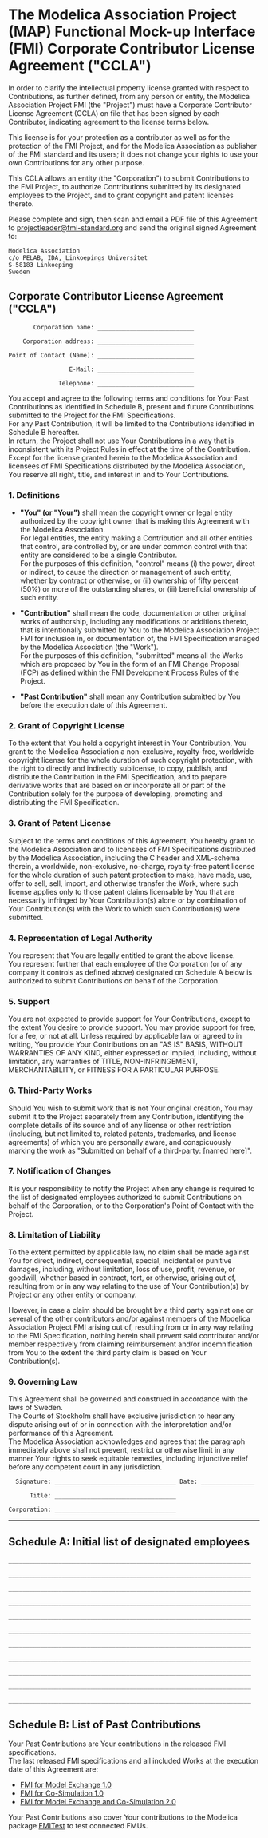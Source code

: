 # The Modelica Association Project (MAP) Functional Mock-up Interface (FMI) Corporate Contributor License Agreement ("CCLA")

In order to clarify the intellectual property license granted with respect to Contributions, as further defined, from any person or entity, the Modelica Association Project FMI (the "Project") must have a Corporate Contributor License Agreement (CCLA) on file that has been signed by each Contributor, indicating agreement to the license terms below.

This license is for your protection as a contributor as well as for the protection of the FMI Project, and for the Modelica Association as publisher of the FMI standard and its users; it does not change your rights to use your own Contributions for any other purpose.

This CCLA allows an entity (the "Corporation") to submit Contributions to the FMI Project, to authorize Contributions submitted by its designated employees to the Project, and to grant copyright and patent licenses thereto.

Please complete and sign, then scan and email a PDF file of this Agreement to [projectleader@fmi-standard.org](mailto:projectleader@fmi-standard.org) and send the original signed Agreement to:

```
Modelica Association
c/o PELAB, IDA, Linkoepings Universitet
S-58183 Linkoeping
Sweden
```

## Corporate Contributor License Agreement ("CCLA")

```
       Corporation name: ___________________________

    Corporation address: ___________________________

Point of Contact (Name): ___________________________

                 E-Mail: ___________________________

              Telephone: ___________________________
```

You accept and agree to the following terms and conditions for Your Past Contributions as identified in Schedule B, present and future Contributions submitted to the Project for the FMI Specifications.  
For any Past Contribution, it will be limited to the Contributions identified in Schedule B hereafter.  
In return, the Project shall not use Your Contributions in a way that is inconsistent with its Project Rules in effect at the time of the Contribution.  
Except for the license granted herein to the Modelica Association and licensees of FMI Specifications distributed by the Modelica Association, You reserve all right, title, and interest in and to Your Contributions.

### 1. Definitions

- **"You" (or "Your")** shall mean the copyright owner or legal entity authorized by the copyright owner that is making this Agreement with the Modelica Association.  
  For legal entities, the entity making a Contribution and all other entities that control, are controlled by, or are under common control with that entity are considered to be a single Contributor.  
  For the purposes of this definition, "control" means (i) the power, direct or indirect, to cause the direction or management of such entity, whether by contract or otherwise, or (ii) ownership of fifty percent (50%) or more of the outstanding shares, or (iii) beneficial ownership of such entity.

- **"Contribution"** shall mean the code, documentation or other original works of authorship, including any modifications or additions thereto, that is intentionally submitted by You to the Modelica Association Project FMI for inclusion in, or documentation of, the FMI Specification managed by the Modelica Association (the "Work").  
  For the purposes of this definition, "submitted" means all the Works which are proposed by You in the form of an FMI Change Proposal (FCP) as defined within the FMI Development Process Rules of the Project.

- **"Past Contribution"** shall mean any Contribution submitted by You before the execution date of this Agreement.

### 2. Grant of Copyright License

To the extent that You hold a copyright interest in Your Contribution, You grant to the Modelica Association a non-exclusive, royalty-free, worldwide copyright license for the whole duration of such copyright protection, with the right to directly and indirectly sublicense, to copy, publish, and distribute the Contribution in the FMI Specification, and to prepare derivative works that are based on or incorporate all or part of the Contribution solely for the purpose of developing, promoting and distributing the FMI Specification.

### 3. Grant of Patent License

Subject to the terms and conditions of this Agreement, You hereby grant to the Modelica Association and to licensees of FMI Specifications distributed by the Modelica Association, including the C header and XML-schema therein, a worldwide, non-exclusive, no-charge, royalty-free patent license for the whole duration of such patent protection to make, have made, use, offer to sell, sell, import, and otherwise transfer the Work, where such license applies only to those patent claims licensable by You that are necessarily infringed by Your Contribution(s) alone or by combination of Your Contribution(s) with the Work to which such Contribution(s) were submitted.

### 4. Representation of Legal Authority

You represent that You are legally entitled to grant the above license.  
You represent further that each employee of the Corporation (or of any company it controls as defined above) designated on Schedule A below is authorized to submit Contributions on behalf of the Corporation.

### 5. Support

You are not expected to provide support for Your Contributions, except to the extent You desire to provide support. You may provide support for free, for a fee, or not at all. Unless required by applicable law or agreed to in writing, You provide Your Contributions on an "AS IS" BASIS, WITHOUT WARRANTIES OF ANY KIND, either expressed or implied, including, without limitation, any warranties of TITLE, NON-INFRINGEMENT, MERCHANTABILITY, or FITNESS FOR A PARTICULAR PURPOSE.

### 6. Third-Party Works

Should You wish to submit work that is not Your original creation, You may submit it to the Project separately from any Contribution, identifying the complete details of its source and of any license or other restriction (including, but not limited to, related patents, trademarks, and license agreements) of which you are personally aware, and conspicuously marking the work as "Submitted on behalf of a third-party: [named here]".

### 7. Notification of Changes

It is your responsibility to notify the Project when any change is required to the list of designated employees authorized to submit Contributions on behalf of the Corporation, or to the Corporation's Point of Contact with the Project.

### 8. Limitation of Liability

To the extent permitted by applicable law, no claim shall be made against You for direct, indirect, consequential, special, incidental or punitive damages, including, without limitation, loss of use, profit, revenue, or goodwill, whether based in contract, tort, or otherwise, arising out of, resulting from or in any way relating to the use of Your Contribution(s) by Project or any other entity or company.

However, in case a claim should be brought by a third party against one or several of the other contributors and/or against members of the Modelica Association Project FMI arising out of, resulting from or in any way relating to the FMI Specification, nothing herein shall prevent said contributor and/or member respectively from claiming reimbursement and/or indemnification from You to the extent the third party claim is based on Your Contribution(s).

### 9. Governing Law

This Agreement shall be governed and construed in accordance with the laws of Sweden.  
The Courts of Stockholm shall have exclusive jurisdiction to hear any dispute arising out of or in connection with the interpretation and/or performance of this Agreement.  
The Modelica Association acknowledges and agrees that the paragraph immediately above shall not prevent, restrict or otherwise limit in any manner Your rights to seek equitable remedies, including injunctive relief before any competent court in any jurisdiction.

```
  Signature: __________________________________ Date: _______________

      Title: __________________________________

Corporation: __________________________________
```

---

## Schedule A: Initial list of designated employees

```
____________________________________________________________________

____________________________________________________________________

____________________________________________________________________

____________________________________________________________________

____________________________________________________________________

____________________________________________________________________

____________________________________________________________________

____________________________________________________________________

____________________________________________________________________

____________________________________________________________________

____________________________________________________________________
```

## Schedule B: List of Past Contributions

Your Past Contributions are Your contributions in the released FMI specifications.  
The last released FMI specifications and all included Works at the execution date of this Agreement are:

- [FMI for Model Exchange 1.0](https://svn.modelica.org/fmi/branches/public/specifications/v1.0/FMI_for_ModelExchange_v1.0.zip)
- [FMI for Co-Simulation 1.0](https://svn.modelica.org/fmi/branches/public/specifications/v1.0/FMI_for_CoSimulation_v1.0.zip)
- [FMI for Model Exchange and Co-Simulation 2.0](https://svn.modelica.org/fmi/branches/public/specifications/v2.0/FMI_for_ModelExchange_and_CoSimulation_v2.0.zip)

Your Past Contributions also cover Your contributions to the Modelica package [FMITest](https://svn.modelica.org/fmi/branches/public/Test_FMUs/_FMIModelicaTest/) to test connected FMUs.